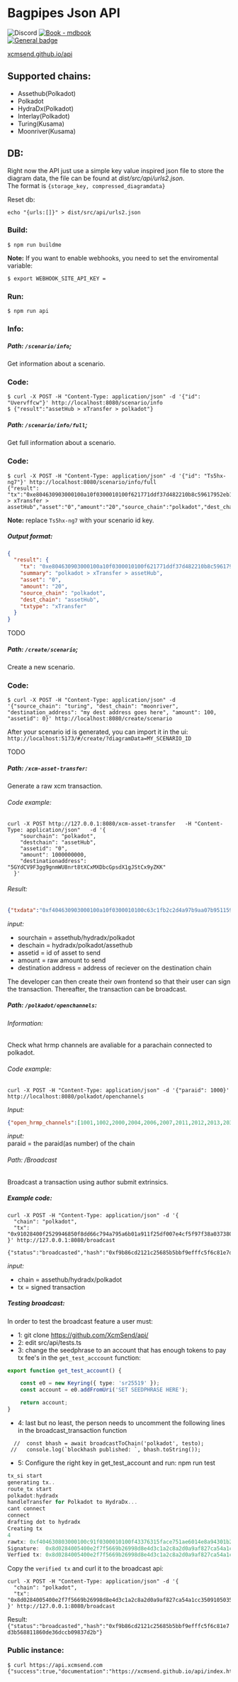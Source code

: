 # Bagpipes Json API  


![Discord](https://img.shields.io/discord/1155878499240914944?logo=discord&link=https%3A%2F%2Fdiscord.gg%2FfJYcgrB2F)
[![Book - mdbook](https://img.shields.io/badge/Book-mdbook-orange?logo=gitbook&logoColor=white&style=flat-square)](https://xcmsend.github.io)   
 [![General badge](https://img.shields.io/badge/CSS3-1572B6?style=for-the-badge&logo=css3&logoColor=white)](https://shields.io/)

[xcmsend.github.io/api](https://xcmsend.github.io/api/index.html)

## Supported chains: 
 -  Assethub(Polkadot)
 -  Polkadot  
 -  HydraDx(Polkadot)  
 -  Interlay(Polkadot)   
 -  Turing(Kusama)  
 -  Moonriver(Kusama)


## DB:    
Right now the API just use a simple key value inspired json file to store the diagram data, the file can be found at *dist/src/api/urls2.json*.   
The format is `{storage_key, compressed_diagramdata}`  
    
 Reset db:   
 ```shell
 echo "{urls:[]}" > dist/src/api/urls2.json
 ```


### Build:  
```shell
$ npm run buildme
```
**Note:**
If you want to enable webhooks, you need to set the enviromental variable:
```shell
$ export WEBHOOK_SITE_API_KEY =
```

### Run:   
```shell
$ npm run api  
```


### Info:  

##### Path: `/scenario/info`;   
Get information about a scenario.  

### Code:
```shell
$ curl -X POST -H "Content-Type: application/json" -d '{"id": "Uvervffcw"}' http://localhost:8080/scenario/info
$ {"result":"assetHub > xTransfer > polkadot"}
```


##### Path: `/scenario/info/full`;   
Get full information about a scenario.  

### Code:

```shell
$ curl -X POST -H "Content-Type: application/json" -d '{"id": "Ts5hx-ng7"}' http://localhost:8080/scenario/info/full
{"result": "tx":"0xe804630903000100a10f0300010100f621771ddf37d482210b8c59617952eb1c2b40cfec55df47215231365186a057030400000000500000000000","summary":"polkadot > xTransfer > assetHub","asset":"0","amount":"20","source_chain":"polkadot","dest_chain":"assetHub","txtype":"xTransfer"}}
```
**Note:** replace `Ts5hx-ng7` with your scenario id key.   

##### Output format:
```json 
{
  "result": {
    "tx": "0xe804630903000100a10f0300010100f621771ddf37d482210b8c59617952eb1c2b40cfec55df47215231365186a057030400000000500000000000",
    "summary": "polkadot > xTransfer > assetHub",
    "asset": "0",
    "amount": "20",
    "source_chain": "polkadot",
    "dest_chain": "assetHub",
    "txtype": "xTransfer"
  }
}
```


TODO

##### Path: `/create/scenario`;   
Create a new scenario.  
### Code:
```shell
$ curl -X POST -H "Content-Type: application/json" -d '{"source_chain": "turing", "dest_chain": "moonriver", "destination_address": "my dest address goes here", "amount": 100, "assetid": 0}' http://localhost:8080/create/scenario 
```
    
After your scenario id is generated, you can import it in the ui:   
`http://localhost:5173/#/create/?diagramData=MY_SCENARIO_ID`
    
TODO



##### Path: `/xcm-asset-transfer`:
Generate a raw xcm transaction.   


######  Code example: 
```shell
curl -X POST http://127.0.0.1:8080/xcm-asset-transfer   -H "Content-Type: application/json"   -d '{
    "sourchain": "polkadot",
    "destchain": "assetHub",
    "assetid": "0",
    "amount": 1000000000,
    "destinationaddress": "5GYdCV9F3gg9gnmWU8nrt8tXCxMXDbcGpsdX1gJStCx9yZKK"
  }'
```

###### Result:
```json
{"txdata":"0xf404630903000100a10f0300010100c63c1fb2c2d4a97b9aa07b951159b273e0d6a740914f71c074a93499d10e3e4503040000000002286bee0000000000"}
```

*input:*   
- sourchain = assethub/hydradx/polkadot   
- deschain = hydradx/polkadot/assethub   
- assetid = id of asset to send   
- amount = raw amount to send   
- destination address = address of reciever on the destination chain  

The developer can then create their own frontend so that their user can sign the transaction. Thereafter, the transaction can be broadcast. 


##### Path: `/polkadot/openchannels`:

###### Information:  
Check what hrmp channels are avaliable for a parachain connected to polkadot.  

###### Code example:  
```shell
curl -X POST -H "Content-Type: application/json" -d '{"paraid": 1000}' http://localhost:8080/polkadot/openchannels 
```

*Input:*
```json       
{"open_hrmp_channels":[1001,1002,2000,2004,2006,2007,2011,2012,2013,2030,2031,2032,2034,2035,2040,2046,2048,2051,2094,2101,2104],"sourcechain":1000}
```

*input:*   
paraid = the paraid(as number) of the chain  


###### Path: /Broadcast

Broadcast a transaction using author submit extrinsics.

##### Example code:  
```shell
curl -X POST -H "Content-Type: application/json" -d '{
  "chain": "polkadot",
  "tx": "0x91028400f2529946850f8dd66c794a795a6b01a911f25df007e4cf5f97f38a037380f2500114903d6caaa301dfc22a6d19df61ba38b547a70a492eb57bcdcb9298161b18562e13421b314c22a9e007c9e49583f77bb0faf7047f6456c78c5487225e1a8f84b500a50200630903000100a10f0300010100f2529946850f8dd66c794a795a6b01a911f25df007e4cf5f97f38a037380f25003040000000002286bee0000000000"
}' http://127.0.0.1:8080/broadcast
```

```
{"status":"broadcasted","hash":"0xf9b86cd2121c25685b5bbf9efffc5f6c81e7d3b568811860de36dccb09837d2b"}
```

*input:*   
- chain = assethub/hydradx/polkadot    
- tx = signed transaction   


##### Testing broadcast:
In order to test the broadcast feature a user must: 
-  1: git clone https://github.com/XcmSend/api/
-  2: edit src/api/tests.ts
-  3: change the seedphrase to an account that has enough tokens to pay tx fee's in the `get_test_acccount` function:
```typescript
export function get_test_account() {

	const e0 = new Keyring({ type: 'sr25519' });
	const account = e0.addFromUri('SET SEEDPHRASE HERE');

	return account;
}
```
-  4:  last but no least, the person needs to uncomment the following lines in the broadcast_transaction function
```
  //  const bhash = await broadcastToChain('polkadot', testo);
 //   console.log(`blockhash published: `, bhash.toString());
```
-  5: Configure the right key in get_test_account and run: npm run test 

```ts
tx_si start
generating tx..
route_tx start
polkadot:hydradx
handleTransfer for Polkadot to HydraDx...
cant connect
connect
drafting dot to hydradx
Creating tx
4
rawtx: 0xf404630803000100c91f0300010100f43376315face751ae6014e8a94301b2c27c0bc4a234e9997ed2c856d13d3d2f030400000000823801000000000000
Signature:  0x8d0284005400e2f7f5669b26998d8e4d3c1a2c8a2d0a9af827ca54a1cc3509105035c32e01286f7090ae34a1e3b8827ef9c035ede86a2b3e5c16bb6df072541327c7797d07e5934e245ae7c9ce199b2212fe559ff2df0a9ad1d66421aa3828223d8b2e9c8b45020400630803000100c91f0300010100f43376315face751ae6014e8a94301b2c27c0bc4a234e9997ed2c856d13d3d2f030400000000823801000000000000
Verfied tx: 0x8d0284005400e2f7f5669b26998d8e4d3c1a2c8a2d0a9af827ca54a1cc3509105035c32e01286f7090ae34a1e3b8827ef9c035ede86a2b3e5c16bb6df072541327c7797d07e5934e245ae7c9ce199b2212fe559ff2df0a9ad1d66421aa3828223d8b2e9c8b45020400630803000100c91f0300010100f43376315face751ae6014e8a94301b2c27c0bc4a234e9997ed2c856d13d3d2f030400000000823801000000000000
```

Copy the `verified tx` and curl it to the broadcast api:

```shell
curl -X POST -H "Content-Type: application/json" -d '{
  "chain": "polkadot",
  "tx": "0x8d0284005400e2f7f5669b26998d8e4d3c1a2c8a2d0a9af827ca54a1cc3509105035c32e01286f7090ae34a1e3b8827ef9c035ede86a2b3e5c16bb6df072541327c7797d07e5934e245ae7c9ce199b2212fe559ff2df0a9ad1d66421aa3828223d8b2e9c8b45020400630803000100c91f0300010100f43376315face751ae6014e8a94301b2c27c0bc4a234e9997ed2c856d13d3d2f030400000000823801000000000000"
}' http://127.0.0.1:8080/broadcast
```

Result:  
`{"status":"broadcasted","hash":"0xf9b86cd2121c25685b5bbf9efffc5f6c81e7d3b568811860de36dccb09837d2b"}`

### Public instance:
```shell
$ curl https://api.xcmsend.com
{"success":true,"documentation":"https://xcmsend.github.io/api/index.html"}
```
